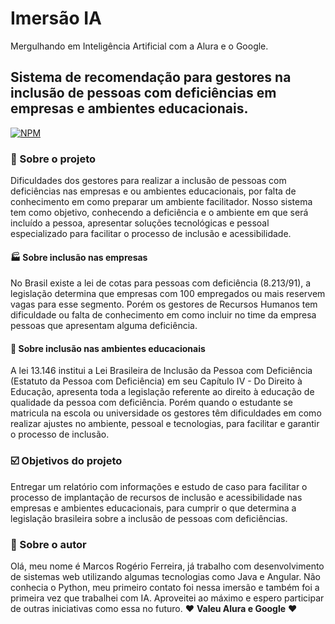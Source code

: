 # Imersão IA
Mergulhando em Inteligência Artificial com a Alura e o Google.

## Sistema de recomendação para gestores na inclusão de pessoas com deficiências em empresas e ambientes educacionais.
[![NPM](https://img.shields.io/npm/l/react)](https://github.com/marcosrogerio-jrf/projeto-imersao-alura-google/blob/main/LICENSE)

### 📰 Sobre o projeto
Dificuldades dos gestores para realizar a inclusão de pessoas com deficiências nas empresas e ou ambientes educacionais, por falta de conhecimento em como preparar um ambiente facilitador. Nosso sistema tem como objetivo, conhecendo a deficiência e o ambiente em que será incluído a pessoa, apresentar soluções tecnológicas e pessoal especializado para facilitar o processo de inclusão e acessibilidade.

#### 🏭 Sobre inclusão nas empresas
No Brasil existe a lei de cotas para pessoas com deficiência (8.213/91), a legislação determina que empresas com 100 empregados ou mais reservem vagas para esse segmento. Porém os gestores de Recursos Humanos tem dificuldade ou falta de conhecimento em como incluir no time da empresa pessoas que apresentam alguma deficiência.

#### 🏫 Sobre inclusão nas ambientes educacionais
A lei 13.146 institui a Lei Brasileira de Inclusão da Pessoa com Deficiência (Estatuto da Pessoa com Deficiência) em seu Capítulo IV - Do Direito à Educação, apresenta toda a legislação referente ao direito à educação de qualidade da pessoa com deficiência. Porém quando o estudante se matricula na escola ou universidade os gestores têm dificuldades em como realizar ajustes no ambiente, pessoal e tecnologias, para facilitar e garantir o processo de inclusão.

### ☑️ Objetivos do projeto
Entregar um relatório com informações e estudo de caso para facilitar o processo de implantação de recursos de inclusão e acessibilidade nas empresas e ambientes educacionais, para cumprir o que determina a legislação brasileira sobre a inclusão de pessoas com deficiências.

### 🧑 Sobre o autor
Olá, meu nome é Marcos Rogério Ferreira, já trabalho com desenvolvimento de sistemas web utilizando algumas tecnologias como Java e Angular. Não conhecia o Python, meu primeiro contato foi nessa imersão e também foi a primeira vez que trabalhei com IA. Aproveitei ao máximo e espero participar de outras iniciativas como essa no futuro. ❤️ **Valeu Alura e Google** ❤️


